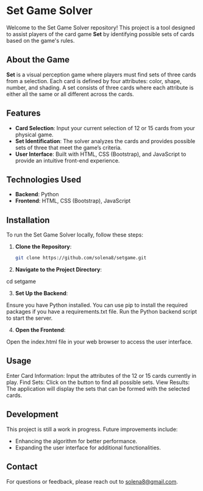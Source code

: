 # Set Game Solver

Welcome to the Set Game Solver repository! This project is a tool designed to assist players of the card game **Set** by identifying possible sets of cards based on the game's rules.

## About the Game

**Set** is a visual perception game where players must find sets of three cards from a selection. Each card is defined by four attributes: color, shape, number, and shading. A set consists of three cards where each attribute is either all the same or all different across the cards.

## Features

- **Card Selection**: Input your current selection of 12 or 15 cards from your physical game.
- **Set Identification**: The solver analyzes the cards and provides possible sets of three that meet the game’s criteria.
- **User Interface**: Built with HTML, CSS (Bootstrap), and JavaScript to provide an intuitive front-end experience.

## Technologies Used

- **Backend**: Python
- **Frontend**: HTML, CSS (Bootstrap), JavaScript

## Installation

To run the Set Game Solver locally, follow these steps:

1. **Clone the Repository**:

   ```bash
   git clone https://github.com/solena8/setgame.git
   
2. **Navigate to the Project Directory**:

cd setgame

3. **Set Up the Backend**:
 
Ensure you have Python installed. You can use pip to install the required packages if you have a requirements.txt file.
Run the Python backend script to start the server.

4. **Open the Frontend**:

Open the index.html file in your web browser to access the user interface.

## Usage

Enter Card Information: Input the attributes of the 12 or 15 cards currently in play.
Find Sets: Click on the button to find all possible sets.
View Results: The application will display the sets that can be formed with the selected cards.

## Development

This project is still a work in progress. Future improvements include:

* Enhancing the algorithm for better performance.
* Expanding the user interface for additional functionalities.

## Contact

For questions or feedback, please reach out to solena8@gmail.com.
